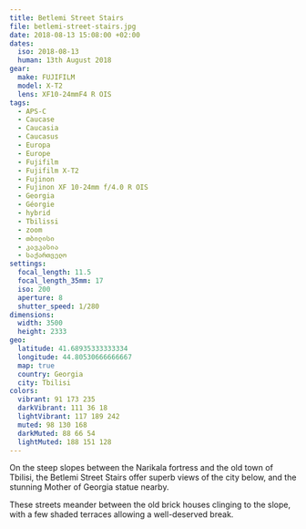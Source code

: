 ```yaml
---
title: Betlemi Street Stairs
file: betlemi-street-stairs.jpg
date: 2018-08-13 15:08:00 +02:00
dates:
  iso: 2018-08-13
  human: 13th August 2018
gear:
  make: FUJIFILM
  model: X-T2
  lens: XF10-24mmF4 R OIS
tags:
  - APS-C
  - Caucase
  - Caucasia
  - Caucasus
  - Europa
  - Europe
  - Fujifilm
  - Fujifilm X-T2
  - Fujinon
  - Fujinon XF 10-24mm f/4.0 R OIS
  - Georgia
  - Géorgie
  - hybrid
  - Tbilissi
  - zoom
  - თბილისი
  - კავკასია
  - საქართველო
settings:
  focal_length: 11.5
  focal_length_35mm: 17
  iso: 200
  aperture: 8
  shutter_speed: 1/280
dimensions:
  width: 3500
  height: 2333
geo:
  latitude: 41.68935333333334
  longitude: 44.80530666666667
  map: true
  country: Georgia
  city: Tbilisi
colors:
  vibrant: 91 173 235
  darkVibrant: 111 36 18
  lightVibrant: 117 189 242
  muted: 98 130 168
  darkMuted: 88 66 54
  lightMuted: 188 151 128
---
```


On the steep slopes between the Narikala fortress and the old town of Tbilisi, the Betlemi Street Stairs offer superb views of the city below, and the stunning Mother of Georgia statue nearby.

These streets meander between the old brick houses clinging to the slope, with a few shaded terraces allowing a well-deserved break.
